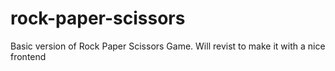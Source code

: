 # rock-paper-scissors
Basic version of Rock Paper Scissors Game.
Will revist to make it with a nice frontend
